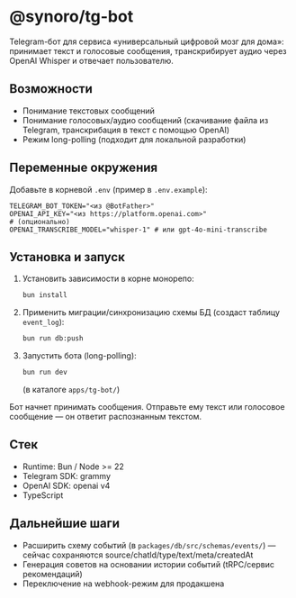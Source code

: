 # @synoro/tg-bot

Telegram-бот для сервиса «универсальный цифровой мозг для дома»: принимает текст и голосовые сообщения, транскрибирует аудио через OpenAI Whisper и отвечает пользователю.

## Возможности
- Понимание текстовых сообщений
- Понимание голосовых/аудио сообщений (скачивание файла из Telegram, транскрибация в текст с помощью OpenAI)
- Режим long-polling (подходит для локальной разработки)

## Переменные окружения
Добавьте в корневой `.env` (пример в `.env.example`):

```
TELEGRAM_BOT_TOKEN="<из @BotFather>"
OPENAI_API_KEY="<из https://platform.openai.com>"
# (опционально)
OPENAI_TRANSCRIBE_MODEL="whisper-1" # или gpt-4o-mini-transcribe
```

## Установка и запуск
1. Установить зависимости в корне монорепо:
   ```sh
   bun install
   ```
2. Применить миграции/синхронизацию схемы БД (создаст таблицу `event_log`):
   ```sh
   bun run db:push
   ```
3. Запустить бота (long-polling):
   ```sh
   bun run dev
   ```
   (в каталоге `apps/tg-bot/`)

Бот начнет принимать сообщения. Отправьте ему текст или голосовое сообщение — он ответит распознанным текстом.

## Стек
- Runtime: Bun / Node >= 22
- Telegram SDK: grammy
- OpenAI SDK: openai v4
- TypeScript

## Дальнейшие шаги
- Расширить схему событий (в `packages/db/src/schemas/events/`) — сейчас сохраняются source/chatId/type/text/meta/createdAt
- Генерация советов на основании истории событий (tRPC/сервис рекомендаций)
- Переключение на webhook-режим для продакшена
